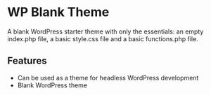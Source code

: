 # WP Blank Theme
A blank WordPress starter theme with only the essentials: an empty index.php file, a basic style.css file and a basic functions.php file.


## Features
* Can be used as a theme for headless WordPress development
* Blank WordPress theme
